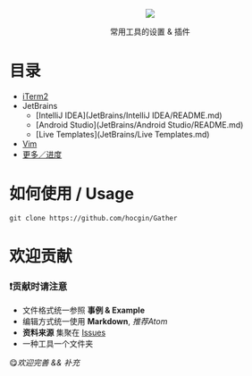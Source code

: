 <p align="center">
    <img src="http://7xs6lq.com1.z0.glb.clouddn.com/0E881D54-E233-4AC0-8F4D-E4E015A732F2.png"/>
    <p align="center">常用工具的设置 &amp; 插件</p>
</p>

# 目录
- [iTerm2](iTerm2/README.md)
- JetBrains
  - [IntelliJ IDEA](JetBrains/IntelliJ IDEA/README.md)
  - [Android Studio](JetBrains/Android Studio/README.md)
  - [Live Templates](JetBrains/Live Templates.md)
- [Vim](Vim/README.md)
- [更多／进度](https://github.com/hocgin/Gather/issues)

# 如何使用 / Usage
```shell
git clone https://github.com/hocgin/Gather
```

# 欢迎贡献

### :exclamation:贡献时请注意
* 文件格式统一参照 **事例 & Example**
* 编辑方式统一使用 **Markdown**, *推荐Atom*
* **资料来源** 集聚在 [Issues](https://github.com/hocgin/Gather/issues)
* 一种工具一个文件夹

:yum:*欢迎完善 && 补充*